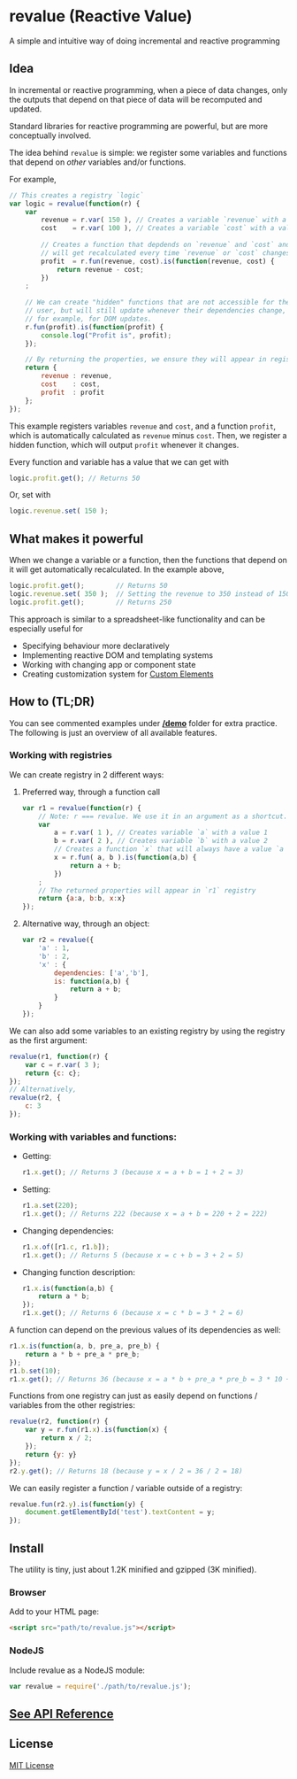 # revalue (Reactive Value)
A simple and intuitive way of doing incremental and reactive programming

## Idea
In incremental or reactive programming, when a piece of data changes, only the outputs that depend on that piece of data will be recomputed and updated.

Standard libraries for reactive programming are powerful, but are more conceptually involved.

The idea behind `revalue` is simple: we register some variables and functions that depend on *other* variables and/or functions.

For example,

```javascript
// This creates a registry `logic`
var logic = revalue(function(r) {
    var
        revenue = r.var( 150 ), // Creates a variable `revenue` with a value 150
        cost    = r.var( 100 ), // Creates a variable `cost` with a value 100
        
        // Creates a function that depdends on `revenue` and `cost` and
        // will get recalculated every time `revenue` or `cost` changes
        profit  = r.fun(revenue, cost).is(function(revenue, cost) {
            return revenue - cost;
        })
    ;
    
    // We can create "hidden" functions that are not accessible for the
    // user, but will still update whenever their dependencies change,
    // for example, for DOM updates.
    r.fun(profit).is(function(profit) {
        console.log("Profit is", profit);
    });

    // By returning the properties, we ensure they will appear in registry `logic`.
    return {
        revenue : revenue,
        cost    : cost,
        profit  : profit
    };
});
```

This example registers variables `revenue` and `cost`, and a function `profit`, which is automatically calculated as `revenue` minus `cost`. Then, we register a hidden function, which will output `profit` whenever it changes.

Every function and variable has a value that we can get with

```javascript
logic.profit.get(); // Returns 50
```

Or, set with

```javascript
logic.revenue.set( 150 );
```

## What makes it powerful
When we change a variable or a function, then the functions that depend on it will get automatically recalculated. In the example above,

```javascript
logic.profit.get();        // Returns 50
logic.revenue.set( 350 );  // Setting the revenue to 350 instead of 150
logic.profit.get();        // Returns 250
```

This approach is similar to a spreadsheet-like functionality and can be especially useful for
* Specifying behaviour more declaratively
* Implementing reactive DOM and templating systems
* Working with changing app or component state
* Creating customization system for [Custom Elements](https://developers.google.com/web/fundamentals/getting-started/primers/customelements)

## How to (TL;DR)
You can see commented examples under **[/demo](https://github.com/guitarino/revalue/tree/master/demo)** folder for extra practice. The following is just an overview of all available features.

### Working with registries
We can create registry in 2 different ways:

1. Preferred way, through a function call
   ```javascript
   var r1 = revalue(function(r) {
       // Note: r === revalue. We use it in an argument as a shortcut.
       var
           a = r.var( 1 ), // Creates variable `a` with a value 1
           b = r.var( 2 ), // Creates variable `b` with a value 2
           // Creates a function `x` that will always have a value `a + b`
           x = r.fun( a, b ).is(function(a,b) {
               return a + b;
           })
       ;
       // The returned properties will appear in `r1` registry
       return {a:a, b:b, x:x}
   });
   ```

2. Alternative way, through an object:
   ```javascript
   var r2 = revalue({
       'a' : 1,
       'b' : 2,
       'x' : {
           dependencies: ['a','b'],
           is: function(a,b) {
               return a + b;
           }
       }
   });
   ```

We can also add some variables to an existing registry by using the registry as the first argument:

```javascript
revalue(r1, function(r) {
    var c = r.var( 3 );
    return {c: c};
});
// Alternatively,
revalue(r2, {
    c: 3
});
```

### Working with variables and functions:
* Getting:
   ```javascript
   r1.x.get(); // Returns 3 (because x = a + b = 1 + 2 = 3)
   ```

* Setting:
   ```javascript
   r1.a.set(220);
   r1.x.get(); // Returns 222 (because x = a + b = 220 + 2 = 222)
   ```

* Changing dependencies:
   ```javascript
   r1.x.of([r1.c, r1.b]);
   r1.x.get(); // Returns 5 (because x = c + b = 3 + 2 = 5)
   ```

* Changing function description:
   ```javascript
   r1.x.is(function(a,b) {
       return a * b;
   });
   r1.x.get(); // Returns 6 (because x = c * b = 3 * 2 = 6)
   ```

A function can depend on the previous values of its dependencies as well:

```javascript
r1.x.is(function(a, b, pre_a, pre_b) {
    return a * b + pre_a * pre_b;
});
r1.b.set(10);
r1.x.get(); // Returns 36 (because x = a * b + pre_a * pre_b = 3 * 10 + 3 * 2 = 36)
```

Functions from one registry can just as easily depend on functions / variables from the other registries:

```javascript
revalue(r2, function(r) {
    var y = r.fun(r1.x).is(function(x) {
        return x / 2;
    });
    return {y: y}
});
r2.y.get(); // Returns 18 (because y = x / 2 = 36 / 2 = 18)
```

We can easily register a function / variable outside of a registry:

```javascript
revalue.fun(r2.y).is(function(y) {
    document.getElementById('test').textContent = y;
});
```

## Install
The utility is tiny, just about 1.2K minified and gzipped (3K minified).

### Browser
Add to your HTML page:

```html
<script src="path/to/revalue.js"></script>
```

### NodeJS
Include revalue as a NodeJS module:

```javascript
var revalue = require('./path/to/revalue.js');
```

## [See API Reference](https://github.com/guitarino/revalue/blob/master/API.md)

## License
[MIT License](https://github.com/guitarino/revalue/blob/master/LICENSE)
